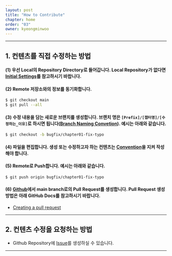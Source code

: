 ```yaml
---
layout: post
title: "How to Contribute"
chapter: home
order: "03"
owner: kyeongminwoo
---
```


---

## 1. 컨텐츠를 직접 수정하는 방법

#### (1) 우선 Local의 Repository Directory로 들어갑니다. Local Repository가 없다면 [Initial Settings](<https://convex-optimization-for-all.github.io/contribution/2021/01/27/initial_settings/>)를 참고하시기 바랍니다.

#### (2)  Remote 저장소와의 정보를 동기화합니다.

```bash
$ git checkout main
$ git pull --all
```

#### (3) 수정 내용을 담는 새로운 브랜치를 생성합니다. 브랜치 명은 `[Prefix]/[챕터명]/[수정하는_이유]`로 하시면 됩니다([Branch Naming Convetion](<https://convex-optimization-for-all.github.io/contribution/2021/02/03/conventions/>)). 예시는 아래와 같습니다.

```bash
$ git checkout -b bugfix/chapter01-fix-typo
```

#### (4) 파일을 편집합니다. 생성 또는 수정하고자 하는 컨텐츠는 [Convention](<https://convex-optimization-for-all.github.io/contribution/2021/02/03/conventions/>)을 지켜 작성해야 합니다.

#### (5) Remote로 Push합니다. 예시는 아래와 같습니다.

```bash
$ git push origin bugfix/chapter01-fix-typo
```

#### (6) [Github](<https://github.com/convex-optimization-for-all/convex-optimization-for-all.github.io/pulls>)에서 main branch로의 Pull Request를 생성합니다. Pull Request 생성 방법은 아래 GitHub Docs를 참고하시기 바랍니다.

- [Creating a pull request](<https://docs.github.com/en/github/collaborating-with-issues-and-pull-requests/creating-a-pull-request>)

---

## 2. 컨텐츠 수정을 요청하는 방법

- Github Repository에 [Issue](<https://github.com/convex-optimization-for-all/convex-optimization-for-all.github.io/issues>)를 생성하실 수 있습니다.

---
